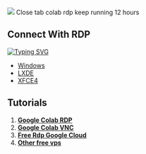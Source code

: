 ###
![](https://1.bp.blogspot.com/-y9Y3RURi3wg/YUSbxRPX4gI/AAAAAAAAD6w/Mcfb5Mm_64cJ2XffBHUYTRSix8QDOAu4ACLcBGAsYHQ/s0/RDP%2BColab%2B%25281%2529.gif)
Close tab colab rdp keep running 12 hours
## __Connect With RDP__
[![Typing SVG](https://readme-typing-svg.herokuapp.com?color=16D400&size=25&width=770&lines=Free+RDP+Google+Colab+Free+RDP+Google+Cloud)](https://git.io/typing-svg)
- [Windows](https://www.akuh.net/2021/08/free-rdp-colab.html)
- [LXDE](https://www.akuh.net/2021/09/lxde-desktop-on-google.html)
- [XFCE4](https://colab.research.google.com/github/akuhnet/w-colab/blob/main/xrdp.ipynb)


###
###
## __Tutorials__

1. [__Google Colab RDP__](https://www.akuh.net/2021/08/free-rdp-colab.htm)
1. [__Google Colab VNC__](https://www.akuh.net/2021/06/lifetime-google-colaboratory.html)
1. [__Free Rdp Google Cloud__](https://www.akuh.net/2021/05/vps-google-cloud-free-lifetime-update.html)
1. [__Other free vps__](https://www.akuh.net/search/label/Vps)

###
###

